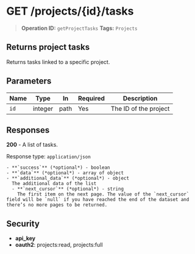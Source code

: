 # GET /projects/{id}/tasks

> **Operation ID:** `getProjectTasks`
> **Tags:** `Projects`

## Returns project tasks

Returns tasks linked to a specific project.

## Parameters

| Name | Type | In | Required | Description |
|------|------|-------|----------|-------------|
| `id` | integer | path | Yes | The ID of the project |

## Responses

**200** - A list of tasks.

Response type: `application/json`

```
- **`success`** (*optional*) - boolean
- **`data`** (*optional*) - array of object
- **`additional_data`** (*optional*) - object
  The additional data of the list
  - **`next_cursor`** (*optional*) - string
    The first item on the next page. The value of the `next_cursor` field will be `null` if you have reached the end of the dataset and there’s no more pages to be returned.
```


## Security

- **api_key**
- **oauth2**: projects:read, projects:full